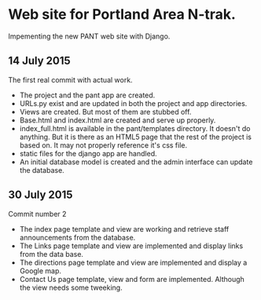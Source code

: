 # Web site for Portland Area N-trak.
Impementing the new PANT web site with Django.

## 14 July 2015
The first real commit with actual work.
- The project and the pant app are created.
- URLs.py exist and are updated in both the project and app directories.
- Views are created. But most of them are stubbed off.
- Base.html and index.html are created and serve up properly.
- index_full.html is available in the pant/templates directory. It doesn't do anything. But it is there as an HTML5 page that the rest of the project is based on. It may not properly reference it's css file.
- static files for the django app are handled.
- An initial database model is created and the admin interface can update the database.

## 30 July 2015
Commit number 2
- The index page template and view are working and retrieve staff announcements from the database.
- The Links page template and view are implemented and display links from the data base.
- The directions page template and view are implemented and display a Google map.
- Contact Us page template, view and form are implemented. Although the view needs some tweeking.